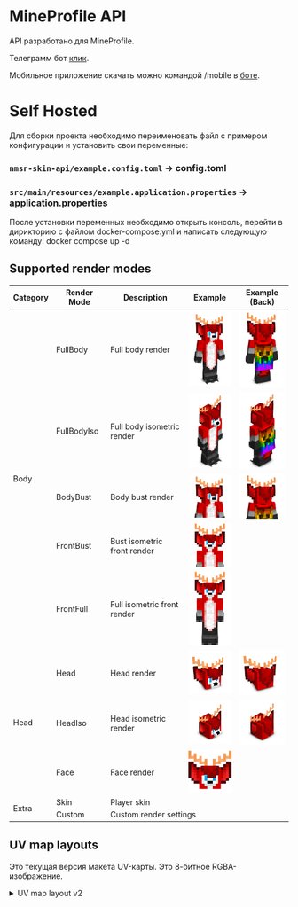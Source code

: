 # MineProfile API

API разработано для MineProfile.

Телеграмм бот [клик](https://t.me/Koliy82Bot).

Мобильное приложение скачать можно командой /mobile в [боте](https://t.me/Koliy82Bot).

# Self Hosted

Для сборки проекта необходимо переименовать файл с примером конфигурации и установить свои переменные:
### `nmsr-skin-api/example.config.toml` -> config.toml
### `src/main/resources/example.application.properties` -> application.properties

После установки переменных необходимо открыть консоль, перейти в дирикторию с файлом docker-compose.yml и написать следующую команду:
docker compose up -d

## Supported render modes

<table>
    <thead>
        <tr>
            <th>Category</th>
            <th>Render Mode</th>
            <th>Description</th>
            <th>Example</th>
            <th>Example (Back)</th>
        </tr>
    </thead>
    <tbody>
        <tr>
            <td rowspan="5">Body</td>
            <td>FullBody</td>
            <td>Full body render</td>
            <td><img src="nmsr-skin-api/.assets/NickAc-fullbody.png" width="100"></td>
            <td><img src="nmsr-skin-api/.assets/NickAc-fullbody-back.png" width="100"></td>
        </tr>
        <tr>
            <td>FullBodyIso</td>
            <td>Full body isometric render</td>
            <td><img src="nmsr-skin-api/.assets/NickAc-fullbodyiso.png" width="100"></td>
            <td><img src="nmsr-skin-api/.assets/NickAc-fullbodyiso-back.png" width="100"></td>
        </tr>
        <tr>
            <td>BodyBust</td>
            <td>Body bust render</td>
            <td><img src="nmsr-skin-api/.assets/NickAc-bodybust.png" width="100"></td>
            <td><img src="nmsr-skin-api/.assets/NickAc-bodybust-back.png" width="100"></td>
        </tr>
        <tr>
            <td>FrontBust</td>
            <td>Bust isometric front render</td>
            <td><img src="nmsr-skin-api/.assets/NickAc-frontbust.png" width="100"></td>
            <td></td>
        </tr>
        <tr>
            <td>FrontFull</td>
            <td>Full isometric front render</td>
            <td><img src="nmsr-skin-api/.assets/NickAc-frontfull.png" width="100"></td>
            <td></td>
        </tr>
        <tr>
            <td rowspan="3">Head</td>
            <td>Head</td>
            <td>Head render</td>
            <td><img src="nmsr-skin-api/.assets/NickAc-head.png" width="100"></td>
            <td><img src="nmsr-skin-api/.assets/NickAc-head-back.png" width="100"></td>
        </tr>
        <tr>
            <td>HeadIso</td>
            <td>Head isometric render</td>
            <td><img src="nmsr-skin-api/.assets/NickAc-headiso.png" width="100"></td>
            <td><img src="nmsr-skin-api/.assets/NickAc-headiso-back.png" width="100"></td>
        </tr>
        <tr>
            <td>Face</td>
            <td>Face render</td>
            <td><img src="nmsr-skin-api/.assets/NickAc-face.png" width="100"></td>
            <td></td>
        </tr>
        <tr>
            <td rowspan="2">Extra</td>
            <td>Skin</td>
            <td colspan="4">Player skin</td>
        </tr>
        <tr>
            <td>Custom</td>
            <td colspan="4">Custom render settings</td>
        </tr>
    </tbody>
</table>

## UV map layouts

Это текущая версия макета UV-карты. Это 8-битное RGBA-изображение.

<details>
    <!--Our Red channel is composed of the 6 bits of the u coordinate + 2 bits from the v coordinate
    U is used as-is because our coordinates are 0-63
    0   1   2   3   4   5   6   7
    [    ---- u ----    ]   [ v ]
    Our Green channel is composed of the 4 remaining bits of the v coordinate + 4 bits from the shading
    V is used as-is because our coordinates are 0-63
    0   1   2   3   4   5   6   7
    [  -- v --  ]   [  -- s --  ]
    Our Blue channel is composed of the 4 remaining bits of the shading + 4 bits from the depth
    0   1   2   3   4   5   6   7
    [  -- s --  ]   [  -- d --  ]
    Our Alpha channel is composed of the 8 remaining bits of the depth
    0   1   2   3   4   5   6   7
    [          -- d --          ]-->
    <summary>UV map layout v2</summary>
    <table>
    <tbody>
        <tr>
            <th align="center" colspan="8">R</td>
            <th align="center" colspan="8">G</td>
            <th align="center" colspan="8">B</td>
            <th align="center" colspan="8">A</td>
        </tr>
        <tr>
            <td align="center">0</td>
            <td align="center">1</td>
            <td align="center">2</td>
            <td align="center">3</td>
            <td align="center">4</td>
            <td align="center">5</td>
            <td align="center">6</td>
            <td align="center">7</td>
            <td align="center">8</td>
            <td align="center">9</td>
            <td align="center">10</td>
            <td align="center">11</td>
            <td align="center">12</td>
            <td align="center">13</td>
            <td align="center">14</td>
            <td align="center">15</td>
            <td align="center">16</td>
            <td align="center">17</td>
            <td align="center">18</td>
            <td align="center">19</td>
            <td align="center">20</td>
            <td align="center">21</td>
            <td align="center">22</td>
            <td align="center">23</td>
            <td align="center">24</td>
            <td align="center">25</td>
            <td align="center">26</td>
            <td align="center">27</td>
            <td align="center">28</td>
            <td align="center">29</td>
            <td align="center">30</td>
            <td align="center">31</td>
        </tr>
        <tr>
            <th align="center" colspan="6">U</td>
            <th align="center" colspan="6">V</td>
            <th align="center" colspan="8">Shading</td>
            <th align="center" colspan="12">Depth</td>
        </tr>
    </tbody>
    </table>
</details>